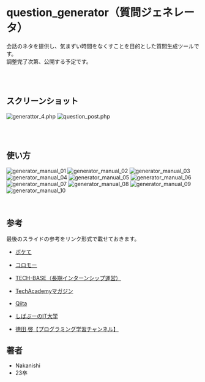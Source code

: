 # question_generator（質問ジェネレータ）

会話のネタを提供し、気まずい時間をなくすことを目的とした質問生成ツールです。<br>
調整完了次第、公開する予定です。

<br>
<br>

## スクリーンショット 
 
![generattor_4.php](/image/generator_4.php.png)
![question_post.php](/image/question_post.php.png)

<br>
<br>

## 使い方
![generator_manual_01](/manual/manual_01.png)
![generator_manual_02](/manual/manual_02.png)
![generator_manual_03](/manual/manual_03.png)
![generator_manual_04](/manual/manual_04.png)
![generator_manual_05](/manual/manual_05.png)
![generator_manual_06](/manual/manual_06.png)
![generator_manual_07](/manual/manual_07.png)
![generator_manual_08](/manual/manual_08.png)
![generator_manual_09](/manual/manual_09.png)
![generator_manual_10](/manual/manual_10.png)


<br>

## 参考
最後のスライドの参考をリンク形式で載せておきます。
* [ボケて](https://bokete.jp/)
* [コロモー](https://coromoo.com/)


* [TECH-BASE（長期インターンシップ運営）](https://tech-base.net/)
* [TechAcademyマガジン](https://techacademy.jp/magazine/)
* [Qiita](https://qiita.com/)
* [しばぶーのIT大学](https://www.youtube.com/c/shimabu_it[](url))
* [徳田 啓【プログラミング学習チャンネル】](https://www.youtube.com/c/keitokuta/videos)

 
## 著者
 
* Nakanishi
* 23卒
